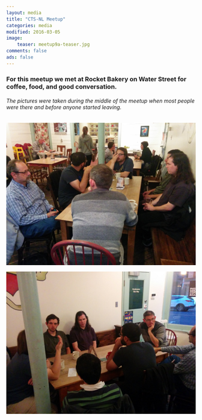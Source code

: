 ```yaml
---
layout: media
title: "CTS-NL Meetup"
categories: media
modified: 2016-03-05
image:
    teaser: meetup9a-teaser.jpg
comments: false
ads: false
---
```

### For this meetup we met at Rocket Bakery on Water Street for coffee, food, and good conversation.

###### The pictures were taken during the middle of the meetup when most people were there and before anyone started leaving.

![Alt](/../../images/meetup9a.jpg "Picture 1")

![Alt](/../../images/meetup9b.jpg "Picture 2")
